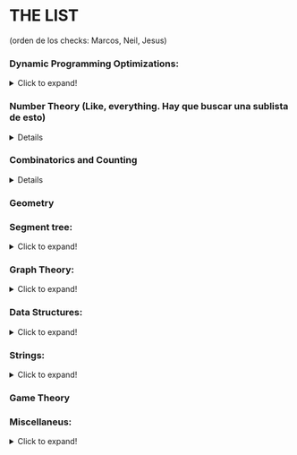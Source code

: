 # THE LIST

(orden de los checks: Marcos, Neil, Jesus)

### Dynamic Programming Optimizations:   
<details>
  <summary>Click to expand!</summary>

   - Convex Hull Trick
      - [The Fair Nut And Rectangles](https://codeforces.com/contest/1083/problem/E) :+1: :-1: :-1:
      - [Covered Walkway](https://open.kattis.com/problems/coveredwalkway) :+1: :-1: :-1:
      - [Escape Through Leaf](https://codeforces.com/contest/932/problem/F) :+1: :-1: :-1:
   - Li Chao Tree
      - [Squared Ends](https://csacademy.com/contest/archive/task/squared-ends) :+1: :-1: :-1: 
   - D&C
   - Knuth Optimization
      - [Breaking String](https://www.spoj.com/problems/BRKSTRNG/) :+1: :-1: :-1:
</details>

### Number Theory (Like, everything. Hay que buscar una sublista de esto)
<details>
	
   - Sieve of Eratosthenes
      - [A conjecture of Paul Erdös](https://www.spoj.com/problems/HS08PAUL/) :+1: :-1: :-1:
   - Chinese Remainder Theorem
      - [Remainders Game](https://codeforces.com/problemset/problem/687/B) :-1: :+1: :-1:
      - [Billiard](https://codeforces.com/contest/982/problem/E) :-1: :+1: :-1:
      - [Number of Sequences](https://www.hackerrank.com/contests/w22/challenges/number-of-sequences) :-1: :+1: :-1:
      
</details>

### Combinatorics and Counting
<details>

   - [Beatiful Pairs of Numbers](https://codeforces.com/contest/403/problem/D) :+1: :+1: :-1:

</details>

### Geometry

### Segment tree:
<details>
  <summary>Click to expand!</summary>

   - Normalitos, hay que dominar el codigo
   - Lazy Propagation
   - Persistencia 
</details>



### Graph Theory:
<details>
  <summary>Click to expand!</summary>
     
   - Transversal
      - DFS
      - BFS
   - Shortest Path
      - Floyd Warshall
      - DijkstrA
   - DP on DAG
   - Flow
      - Max Flow
      - Max Flow-Min Cost
   - Bipartite matching 
   - Trees
      - MST
      - LCA
      - HLD
    - Centroid Decomposition
   - Dilworth's theorem
   - DSU
   - Conectividad
      - Bridges
      - Articulation points
</details>

### Data Structures:
<details>
  <summary>Click to expand!</summary>

   - Fundamentals
      - Map
      - Set
      - Stack
      - Queue
   - Treaps
   - Implicit Treaps
   - BIT
</details>

### Strings:
<details>
  <summary>Click to expand!</summary>

   - KMP
   - Aho-Corasick
		- [String Set Queries](https://codeforces.com/problemset/problem/710/F) :-1: :-1: :+1:
		- [Frequency of String](https://codeforces.com/problemset/problem/963/D) :-1: :-1: :+1:
		- [Prefix Lookup](https://uva.onlinejudge.org/index.php?option=com_onlinejudge&Itemid=8&page=show_problem&problem=2637) :-1: :-1: :+1:
   - Suffix Array
   - Suffix Automata
   - Trie
	    - [XOR Sum](https://icpcarchive.ecs.baylor.edu/index.php?option=com_onlinejudge&Itemid=8&page=show_problem&problem=2683) :-1: :+1: :+1:
	    - [A Lot of Games](https://codeforces.com/contest/456/problem/D) :-1: :-1: :+1: 
   - Z-Function
</details>

### Game Theory

### Miscellaneus:
<details>
  <summary>Click to expand!</summary>
 
   - Binary Search
   - Probabilities
   - FFT
      - [K-Inversions](https://open.kattis.com/problems/kinversions) :+1: :-1: :-1:
      - [Lightsabers (hard)](https://codeforces.com/problemset/problem/958/F3) :-1: :-1: :-1:
      - [Dasha and Cyclic Table](https://codeforces.com/contest/754/problem/E) :-1: :-1: :-1:
   - Constructive Algorithms (esto es una seccion de CF)
   - NP-Problems
   - Greedy Problems
   - Matrix Exponentiation (Para mejorar recursiones)
     - [Classic Sequence Sum (hint: draw fibo rectangles)](https://www.spoj.com/problems/CLASSICSEQ/) :-1: :+1: :-1:
     - [Ada and Economy](https://www.spoj.com/problems/ADAMONEY/) :-1: :+1: :-1:
     - [Dojo Corridor 1](https://www.spoj.com/problems/DOJ1/) :-1: :+1: :-1:
     - [Macarons](https://uva.onlinejudge.org/index.php?option=com_onlinejudge&Itemid=8&page=show_problem&problem=5208) :-1: :+1: :-1:
</details>
